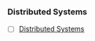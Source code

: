 ### Distributed Systems

- [ ] [Distributed Systems](https://www.youtube.com/playlist?list=PLOE1GTZ5ouRPbpTnrZ3Wqjamfwn_Q5Y9A)
